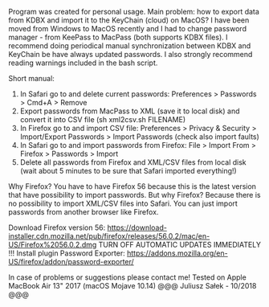 Program was created for personal usage.
Main problem: how to export data from KDBX and import it to the KeyChain (cloud) on MacOS?
I have been moved from Windows to MacOS recently and I had to change password manager - from KeePass to MacPass (both supports KDBX files).
I recommend doing periodical manual synchronization between KDBX and KeyChain be have always updated passwords.
I also strongly recommend reading warnings included in the bash script.

Short manual:
1. In Safari go to and delete current passwords: Preferences > Passwords > Cmd+A > Remove
2. Export passwords from MacPass to XML (save it to local disk) and convert it into CSV file (sh xml2csv.sh FILENAME)
3. In Firefox go to and import CSV file: Preferences > Privacy & Security > Import/Export Passwords > Import Passwords (check also import faults)
4. In Safari go to and import passwords from Firefox: File > Import From > Firefox > Passwords > Import
5. Delete all passwords from Firefox and XML/CSV files from local disk (wait about 5 minutes to be sure that Safari imported everything!)

Why Firefox?
You have to have Firefox 56 because this is the latest version that have possibility to import passwords.
But why Firefox?
Because there is no possibility to import XML/CSV files into Safari. You can just import passwords from another browser like Firefox.

Download Firefox version 56:
https://download-installer.cdn.mozilla.net/pub/firefox/releases/56.0.2/mac/en-US/Firefox%2056.0.2.dmg
TURN OFF AUTOMATIC UPDATES IMMEDIATELY !!!
Install plugin Password Exporter:
https://addons.mozilla.org/en-US/firefox/addon/password-exporter/

In case of problems or suggestions please contact me!
Tested on Apple MacBook Air 13" 2017 (macOS Mojave 10.14)
@@@ Juliusz Sałek - 10/2018 @@@
